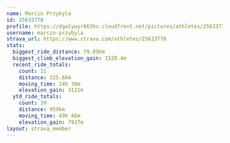 ```yaml
---
name: Marcin Przybyla
id: 25633770
profile: https://dgalywyr863hv.cloudfront.net/pictures/athletes/25633770/12947173/2/large.jpg
username: marcin-przybyla
strava_url: https://www.strava.com/athletes/25633770
stats:
  biggest_ride_distance: 79.09km
  biggest_climb_elevation_gain: 1520.4m
  recent_ride_totals:
    count: 11
    distance: 325.6km
    moving_time: 14h 30m
    elevation_gain: 3121m
  ytd_ride_totals:
    count: 39
    distance: 959km
    moving_time: 49h 46m
    elevation_gain: 7937m
layout: strava_member
--- 
```

